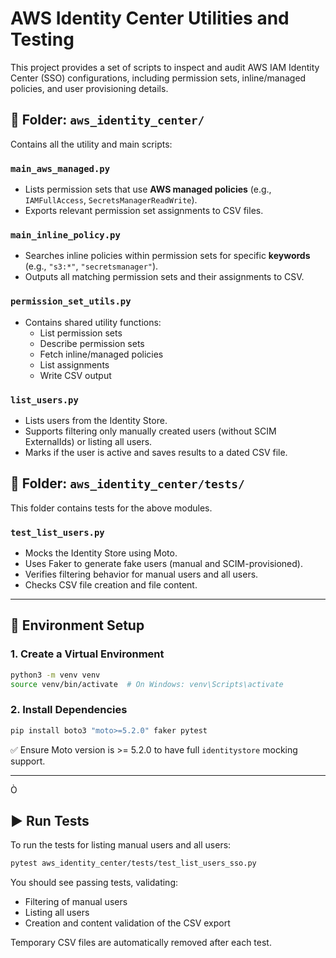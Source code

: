 # AWS Identity Center Utilities and Testing

This project provides a set of scripts to inspect and audit AWS IAM Identity Center (SSO) configurations, including permission sets, inline/managed policies, and user provisioning details.

## 📁 Folder: `aws_identity_center/`

Contains all the utility and main scripts:

### `main_aws_managed.py`

- Lists permission sets that use **AWS managed policies** (e.g., `IAMFullAccess`, `SecretsManagerReadWrite`).
- Exports relevant permission set assignments to CSV files.

### `main_inline_policy.py`

- Searches inline policies within permission sets for specific **keywords** (e.g., `"s3:*"`, `"secretsmanager"`).
- Outputs all matching permission sets and their assignments to CSV.

### `permission_set_utils.py`

- Contains shared utility functions:
  - List permission sets
  - Describe permission sets
  - Fetch inline/managed policies
  - List assignments
  - Write CSV output

### `list_users.py`

- Lists users from the Identity Store.
- Supports filtering only manually created users (without SCIM ExternalIds) or listing all users.
- Marks if the user is active and saves results to a dated CSV file.

## 🧪 Folder: `aws_identity_center/tests/`

This folder contains tests for the above modules.

### `test_list_users.py`

- Mocks the Identity Store using Moto.
- Uses Faker to generate fake users (manual and SCIM-provisioned).
- Verifies filtering behavior for manual users and all users.
- Checks CSV file creation and file content.

---

## 🧰 Environment Setup

### 1. Create a Virtual Environment

```bash
python3 -m venv venv
source venv/bin/activate  # On Windows: venv\Scripts\activate
```

### 2. Install Dependencies

```bash
pip install boto3 "moto>=5.2.0" faker pytest
```

✅ Ensure Moto version is >= 5.2.0 to have full `identitystore` mocking support.

---

Ò

## ▶️ Run Tests

To run the tests for listing manual users and all users:

```bash
pytest aws_identity_center/tests/test_list_users_sso.py
```

You should see passing tests, validating:

- Filtering of manual users
- Listing all users
- Creation and content validation of the CSV export

Temporary CSV files are automatically removed after each test.
